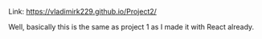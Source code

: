 Link: https://vladimirk229.github.io/Project2/

Well, basically this is the same as project 1 as I made it with React already.
